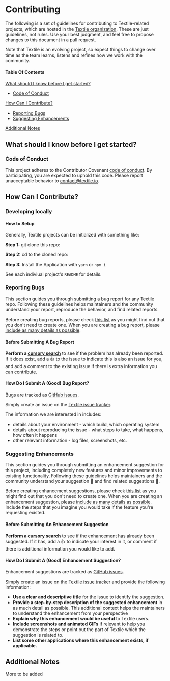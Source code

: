 # Contributing

The following is a set of guidelines for contributing to Textile-related projects, which are hosted in the [Textile organization](https://github.com/textileio). These are just guidelines, not rules. Use your best judgment, and
feel free to propose changes to this document in a pull request.

Note that Textile is an evolving project, so expect things to change over time as the team learns, listens and refines how we work with the community.

#### Table Of Contents

[What should I know before I get started?](#what-should-i-know-before-i-get-started)
  * [Code of Conduct](#code-of-conduct)

[How Can I Contribute?](#how-can-i-contribute)
  * [Reporting Bugs](#reporting-bugs)
  * [Suggesting Enhancements](#suggesting-enhancements)

[Additional Notes](#additional-notes)

## What should I know before I get started?

### Code of Conduct

This project adheres to the Contributor Covenant [code of conduct](CODE_OF_CONDUCT.md).
By participating, you are expected to uphold this code.
Please report unacceptable behavior to [contact@textile.io](mailto:contact@textile.io).

## How Can I Contribute?

### Developing locally

#### How to Setup

Generally, Textile projects can be initialized with something like:

**Step 1:** git clone this repo:

**Step 2:** cd to the cloned repo:

**Step 3:** Install the Application with `yarn` or `npm i`

See each indiviual project's `README` for details.

### Reporting Bugs

This section guides you through submitting a bug report for any Textile repo.
Following these guidelines helps maintainers and the community understand your report, reproduce the behavior, and find related reports.

Before creating bug reports, please check [this list](./labels/bug) as you might find out that you don't need to create one. When you are creating a bug report, please [include as many details as possible](#how-do-i-submit-a-good-bug-report).

#### Before Submitting A Bug Report

**Perform a [cursory search](./labels/bug)** to see if the problem has already been reported. If it does exist, add a :thumbsup: to the issue to indicate this is also an issue for you, and add a comment to the existing issue if there is extra information you can contribute.

#### How Do I Submit A (Good) Bug Report?

Bugs are tracked as [GitHub issues](https://guides.github.com/features/issues/).

Simply create an issue on the [Textile issue tracker](./issues).

The information we are interested in includes:

 - details about your environment - which build, which operating system
 - details about reproducing the issue - what steps to take, what happens, how
   often it happens
 - other relevant information - log files, screenshots, etc.

### Suggesting Enhancements

This section guides you through submitting an enhancement suggestion for this project, including completely new features and minor improvements to existing functionality. Following these guidelines helps maintainers and the community understand your suggestion :pencil: and find related suggestions :mag_right:.

Before creating enhancement suggestions, please check [this list](./labels/bug)
as you might find out that you don't need to create one. When you are creating
an enhancement suggestion, please [include as many details as possible](#how-do-i-submit-a-good-enhancement-suggestion). Include the steps
that you imagine you would take if the feature you're requesting existed.

#### Before Submitting An Enhancement Suggestion

**Perform a [cursory search](./labels/enhancement)**
to see if the enhancement has already been suggested. If it has, add a
:thumbsup: to indicate your interest in it, or comment if there is additional
information you would like to add.

#### How Do I Submit A (Good) Enhancement Suggestion?

Enhancement suggestions are tracked as [GitHub issues](https://guides.github.com/features/issues/).

Simply create an issue on the [Textile issue tracker](./issues)
and provide the following information:

* **Use a clear and descriptive title** for the issue to identify the
  suggestion.
* **Provide a step-by-step description of the suggested enhancement** in as
  much detail as possible. This additional context helps the maintainers to
  understand the enhancement from your perspective
* **Explain why this enhancement would be useful** to Textile users.
* **Include screenshots and animated GIFs** if relevant to help you demonstrate
  the steps or point out the part of Textile which the suggestion is
  related to.
* **List some other applications where this enhancement exists, if applicable.**

## Additional Notes

More to be added

